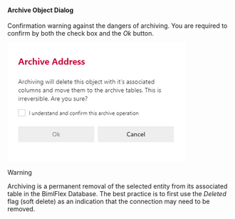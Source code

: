 #### Archive Object Dialog

Confirmation warning against the dangers of archiving.  You are required to confirm by both the check box and the *Ok* button.

![Archive Object Dialog -mtb-20-image](images/bimlflex-app-dialog-archive-object-single.png "Archive Object Dialog")

>[!WARNING]
> Archiving is a permanent removal of the selected entity from its associated table in the BimlFlex Database. The best practice is to first use the *Deleted* flag (soft delete) as an indication that the connection may need to be removed.
